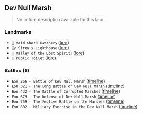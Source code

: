 ## Dev Null Marsh
> No in-lore description available for this land.

### Landmarks
- `🦈 Void Shark Hatchery` ([lore](<https://zeithalt.github.io//r/void_shark_hatchery.html>))
- `🧜‍♀️ Siren's Lighthouse` ([lore](<https://zeithalt.github.io//r/sirens_lighthouse.html>))
- `👻️ Valley of the Lost Spirits` ([lore](<https://zeithalt.github.io//r/valley_of_the_lost_spirits.html>))
- `🚽️ Public Toilet` ([lore](<https://zeithalt.github.io//r/public_toilet.html>))
### Battles (6)
- `Eon 266 - Battle of Dev Null Marsh` ([timeline](<https://zeithalt.github.io//t/#eon0266>))
- `Eon 321 - The Long Battle of Dev Null Marsh` ([timeline](<https://zeithalt.github.io//t/#eon0321>))
- `Eon 432 - The Battle of Corrupted Marshes` ([timeline](<https://zeithalt.github.io//t/#eon0432>))
- `Eon 679 - The Defense of Dev Null Marsh` ([timeline](<https://zeithalt.github.io//t/#eon0679>))
- `Eon 759 - The Festive Battle on the Marshes` ([timeline](<https://zeithalt.github.io//t/#eon0759>))
- `Eon 802 - Military Exercise in the Dev Null Marsh` ([timeline](<https://zeithalt.github.io//t/#eon0802>))
